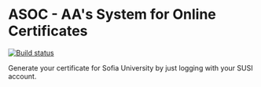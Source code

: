 # ASOC - AA's System for Online Certificates
[![Build status](https://ci.appveyor.com/api/projects/status/ivmobpi81r7ctmfu?svg=true)](https://ci.appveyor.com/project/betrakiss/susi-api-v2)

Generate your certificate for Sofia University by just logging with your SUSI account.
